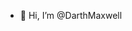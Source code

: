 - 👋 Hi, I’m @DarthMaxwell

<!---
DarthMaxwell/DarthMaxwell is a ✨ special ✨ repository because its `README.md` (this file) appears on your GitHub profile.
You can click the Preview link to take a look at your changes.
--->
